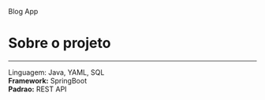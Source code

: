 Blog App

<h1>Sobre o projeto</h1>
<hr>
Linguagem: Java, YAML, SQL
<br>
<b>Framework:</b> SpringBoot
<br>
<b>Padrao:</b> REST API